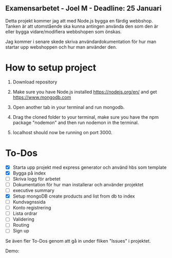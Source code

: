 ## Examensarbetet - Joel M - Deadline: 25 Januari

Detta projekt kommer jag att med Node.js bygga en färdig webbshop. Tanken är att utomstående ska kunna antingen använda den som den är eller bygga vidare/modifiera webbshopen som önskas. 

Jag kommer i senare skede skriva användardokumentation för hur man startar upp webshoppen och hur man använder den. 


# How to setup project

1. Download repository

2. Make sure you have Node.js installed https://nodejs.org/en/ and get https://www.mongodb.com 

3. Open another tab in your terminal and run mongodb.

4. Drag the cloned folder to your terminal, make sure you have the npm package "nodemon" and then run nodemon in the terminal.

5. localhost should now be running on port 3000.


# To-Dos

- [X] Starta upp projekt med express generator och använd hbs som template
- [X] Bygga på index
- [ ] Skriva logg för arbetet
- [ ] Dokumentation för hur man installerar och använder projektet
- [ ] executive summary
- [X] Setup mongoDB create products and list from db to index
- [ ] Kundvagnssida
- [ ] Konto registrering
- [ ] Lista ordrar
- [ ] Validering
- [ ] Routing
- [ ] Sign up

Se även fler To-Dos genom att gå in under fliken "Issues" i projektet. 

Demo:
